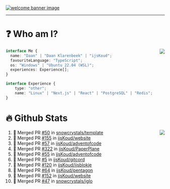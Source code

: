 <h1 align="center" style="display:none;"></h1>

<a href="https://ijskoud.dev/"><img src="https://cdn.ijskoud.dev/files/IIcds5oPKl.png" alt="welcome banner image" /></a>

---

# ❓ Who am I?

<img align="right" src="http://gh-stats.ijskoud.dev/api/top-langs?username=ijsKoud&cache_seconds=1800&layout=compact&hide_border=true&hide_rank=true&show_icons=true&theme=dark&title_color=ffffff&hide_border=true&locale=en" />

```typescript
interface Me {
  name: "Daan" | "Daan Klarenbeek" | "ijsKoud";
  favouriteLanguage: "TypeScript";
  os: "Windows" | "Ubuntu 22.04 (WSL)";
  experiences: Experience[];
}

interface Experience {
    type: "other";
    name: "Linux" | "Next.js" | "React" | "PostgreSQL" | "Redis";
}
```

# 🔥 Github Stats

<img align="right" src="http://gh-stats.ijskoud.dev/api? username=ijsKoud&cache_seconds=1800&hide_border=true&hide_rank=true&show_icons=true&theme=dark&title_color=ffffff&hide_border=true&locale=en">

<!--START_SECTION:activity-->
1. 🎉 Merged PR [#50](https://github.com/snowcrystals/template/pull/50) in [snowcrystals/template](https://github.com/snowcrystals/template)
2. 🎉 Merged PR [#155](https://github.com/ijsKoud/website/pull/155) in [ijsKoud/website](https://github.com/ijsKoud/website)
3. 🎉 Merged PR [#57](https://github.com/ijsKoud/adventofcode/pull/57) in [ijsKoud/adventofcode](https://github.com/ijsKoud/adventofcode)
4. 🎉 Merged PR [#322](https://github.com/ijsKoud/PaperPlane/pull/322) in [ijsKoud/PaperPlane](https://github.com/ijsKoud/PaperPlane)
5. 🎉 Merged PR [#55](https://github.com/ijsKoud/adventofcode/pull/55) in [ijsKoud/adventofcode](https://github.com/ijsKoud/adventofcode)
6. 🎉 Merged PR [#5](https://github.com/ijsKoud/gitcord/pull/5) in [ijsKoud/gitcord](https://github.com/ijsKoud/gitcord)
7. 🎉 Merged PR [#120](https://github.com/ijsKoud/ijsblokje/pull/120) in [ijsKoud/ijsblokje](https://github.com/ijsKoud/ijsblokje)
8. 🎉 Merged PR [#64](https://github.com/ijsKoud/pentagon/pull/64) in [ijsKoud/pentagon](https://github.com/ijsKoud/pentagon)
9. 🎉 Merged PR [#152](https://github.com/ijsKoud/website/pull/152) in [ijsKoud/website](https://github.com/ijsKoud/website)
10. 🎉 Merged PR [#47](https://github.com/snowcrystals/iglo/pull/47) in [snowcrystals/iglo](https://github.com/snowcrystals/iglo)
<!--END_SECTION:activity-->

<h1 align="center" style="display:none;"></h1>
